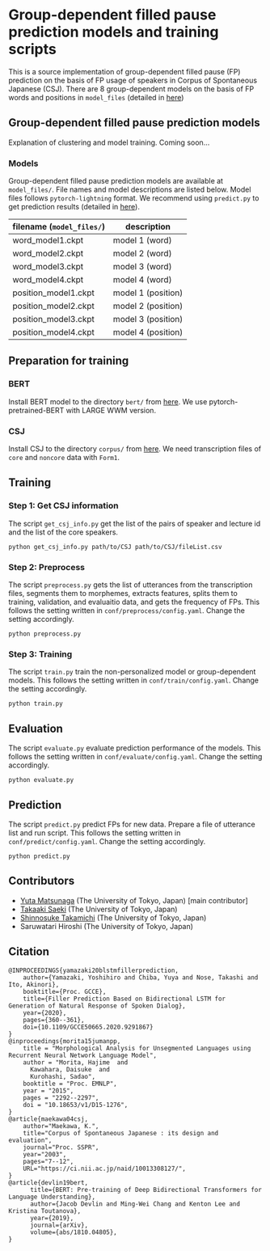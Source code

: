 # Group-dependent filled pause prediction models and training scripts

This is a source implementation of group-dependent filled pause (FP) prediction on the basis of FP usage of speakers in Corpus of Spontaneous Japanese (CSJ). There are 8 group-dependent models on the basis of FP words and positions in ``model_files`` (detailed in [here](#models))

## Group-dependent filled pause prediction models

Explanation of clustering and model training. Coming soon...

### Models

Group-dependent filled pause prediction models are available at ``model_files/``. File names and model descriptions are listed below. Model files follows ``pytorch-lightning`` format. We recommend using ``predict.py`` to get prediction results (detailed in [here](#prediction)).

| filename (``model_files/``)  | description          |
| ---                    | ---                  |
| word_model1.ckpt       | model 1 (word)       |
| word_model2.ckpt       | model 2 (word)       |
| word_model3.ckpt       | model 3 (word)       |
| word_model4.ckpt       | model 4 (word)       |
| position_model1.ckpt   | model 1 (position)   |
| position_model2.ckpt   | model 2 (position)   |
| position_model3.ckpt   | model 3 (position)   |
| position_model4.ckpt   | model 4 (position)   |

## Preparation for training

### BERT
Install BERT model to the directory ``bert/`` from [here](https://nlp.ist.i.kyoto-u.ac.jp/?ku_bert_japanese). We use pytorch-pretrained-BERT with LARGE WWM version.

### CSJ
Install CSJ to the directory ``corpus/`` from [here](https://ccd.ninjal.ac.jp/csj/en/). We need transcription files of ``core`` and ``noncore`` data with ``Form1``.

## Training

### Step 1: Get CSJ information
The script ``get_csj_info.py`` get the list of the pairs of speaker and lecture id and the list of the core speakers.
```
python get_csj_info.py path/to/CSJ path/to/CSJ/fileList.csv
```

### Step 2: Preprocess
The script ``preprocess.py`` gets the list of utterances from the transcription files, segments them to morphemes, extracts features, splits them to training, validation, and evaluaitio data, and gets the frequency of FPs. This follows the setting written in ``conf/preprocess/config.yaml``. Change the setting accordingly.
```
python preprocess.py
```

### Step 3: Training
The script ``train.py`` train the non-personalized model or group-dependent models. This follows the setting written in ``conf/train/config.yaml``. Change the setting accordingly.
```
python train.py
```

## Evaluation
The script ``evaluate.py`` evaluate prediction performance of the models. This follows the setting written in ``conf/evaluate/config.yaml``. Change the setting accordingly.
```
python evaluate.py
```

## Prediction
The script ``predict.py`` predict FPs for new data. Prepare a file of utterance list and run script. This follows the setting written in ``conf/predict/config.yaml``. Change the setting accordingly.
```
python predict.py
```

## Contributors
- [Yuta Matsunaga](https://sites.google.com/g.ecc.u-tokyo.ac.jp/yuta-matsunaga/home) (The University of Tokyo, Japan) [main contributor]
- [Takaaki Saeki](https://takaaki-saeki.github.io/) (The University of Tokyo, Japan)
- [Shinnosuke Takamichi](https://sites.google.com/site/shinnosuketakamichi/home) (The University of Tokyo, Japan)
- Saruwatari Hiroshi (The University of Tokyo, Japan)

## Citation
```
@INPROCEEDINGS{yamazaki20blstmfillerprediction,  
    author={Yamazaki, Yoshihiro and Chiba, Yuya and Nose, Takashi and Ito, Akinori},  
    booktitle={Proc. GCCE},   
    title={Filler Prediction Based on Bidirectional LSTM for Generation of Natural Response of Spoken Dialog},   
    year={2020},  
    pages={360--361},  
    doi={10.1109/GCCE50665.2020.9291867}
}
@inproceedings{morita15jumanpp,
    title = "Morphological Analysis for Unsegmented Languages using Recurrent Neural Network Language Model",
    author = "Morita, Hajime  and
      Kawahara, Daisuke  and
      Kurohashi, Sadao",
    booktitle = "Proc. EMNLP",
    year = "2015",
    pages = "2292--2297",
    doi = "10.18653/v1/D15-1276",
}
@article{maekawa04csj,
    author="Maekawa, K.",
    title="Corpus of Spontaneous Japanese : its design and evaluation",
    journal="Proc. SSPR",
    year="2003",
    pages="7--12",
    URL="https://ci.nii.ac.jp/naid/10013308127/",
}
@article{devlin19bert,
      title={BERT: Pre-training of Deep Bidirectional Transformers for Language Understanding}, 
      author={Jacob Devlin and Ming-Wei Chang and Kenton Lee and Kristina Toutanova},
      year={2019},
      journal={arXiv},
      volume={abs/1810.04805},
}
```
